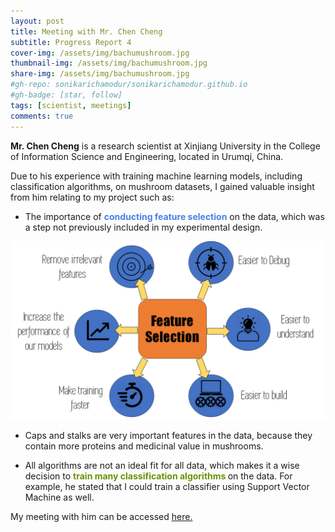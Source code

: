 ```yaml
---
layout: post
title: Meeting with Mr. Chen Cheng
subtitle: Progress Report 4
cover-img: /assets/img/bachumushroom.jpg
thumbnail-img: /assets/img/bachumushroom.jpg
share-img: /assets/img/bachumushroom.jpg
#gh-repo: sonikarichamodur/sonikarichamodur.github.io
#gh-badge: [star, follow]
tags: [scientist, meetings]
comments: true
---
```

<b>Mr. Chen Cheng</b> is a research scientist at Xinjiang University in the College of Information Science and Engineering, located in Urumqi, China. 

Due to his experience with training machine learning models, including classification algorithms, on mushroom datasets, I gained valuable insight from him relating to my project such as:

- The importance of <font color="#4980e6"><b>conducting feature selection</b></font> on the data, which was a step not previously included in my experimental design.

![alt-text-1](/assets/img/featureselection.png "title") 

- Caps and stalks are very important features in the data, because they contain more proteins and medicinal value in mushrooms.

- All algorithms are not an ideal fit for all data, which makes it a wise decision to <font color="#6b9207"><b>train many classification algorithms </b></font>on the data. For example, he stated that I could train a classifier using Support Vector Machine as well. 

My meeting with him can be accessed <a href="https://drive.google.com/file/d/17xoQ8wbFCNGNEpgtf7X67QWPo7x9nOHA/view?usp=sharing">here.</a> 
